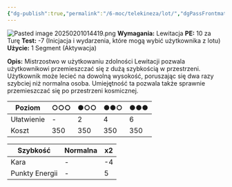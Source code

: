 ```yaml
---
{"dg-publish":true,"permalink":"/6-moc/telekineza/lot/","dgPassFrontmatter":true}
---
```


![Pasted image 20250201014419.png](/img/user/6%20Obrazy/Pasted%20image%2020250201014419.png)
**Wymagania:** Lewitacja
**PE:** 10 za Turę
**Test:** -7 (Inicjacja i wydarzenia, które mogą wybić użytkownika z lotu)
**Użycie:** 1 Segment (Aktywacja)

**Opis:** Mistrzostwo w użytkowaniu zdolności Lewitacji pozwala użytkownikowi przemieszczać się z dużą szybkością w przestrzeni. Użytkownik może lecieć na dowolną wysokość, poruszając się dwa razy szybciej niż normalna osoba. Umiejętność ta pozwala także sprawnie przemieszczać się po przestrzeni kosmicznej.

| Poziom     | ○○○ | ●○○ | ●●○ | ●●● |
| ---------- | --- | --- | --- | --- |
| Ułatwienie | -   | 2   | 4   | 6   |
| Koszt      | 350 | 350 | 350 | 350 |

| Szybkość       | Normalna | x2  |
| -------------- | -------- | --- |
| Kara           | -        | -4  |
| Punkty Energii | -        | 5   |